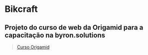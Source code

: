 # Bikcraft

## Projeto do curso de web da Origamid para a capacitação na byron.solutions

> [Curso Origamid](https://www.origamid.com/curso/web-design-completo)
